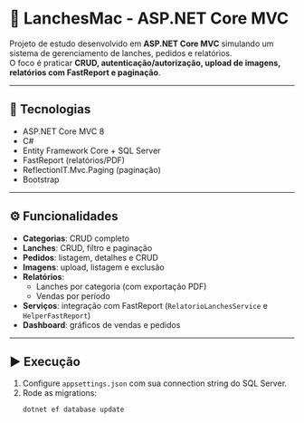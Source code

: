 # 🍔 LanchesMac - ASP.NET Core MVC

Projeto de estudo desenvolvido em **ASP.NET Core MVC** simulando um sistema de gerenciamento de lanches, pedidos e relatórios.  
O foco é praticar **CRUD, autenticação/autorização, upload de imagens, relatórios com FastReport e paginação**.

---

## 🚀 Tecnologias
- ASP.NET Core MVC 8  
- C#  
- Entity Framework Core + SQL Server  
- FastReport (relatórios/PDF)  
- ReflectionIT.Mvc.Paging (paginação)  
- Bootstrap  

---

## ⚙️ Funcionalidades
- **Categorias**: CRUD completo  
- **Lanches**: CRUD, filtro e paginação  
- **Pedidos**: listagem, detalhes e CRUD  
- **Imagens**: upload, listagem e exclusão  
- **Relatórios**:  
  - Lanches por categoria (com exportação PDF)  
  - Vendas por período  
- **Serviços**: integração com FastReport (`RelatorioLanchesService` e `HelperFastReport`)  
- **Dashboard**: gráficos de vendas e pedidos  

---

## ▶️ Execução
1. Configure `appsettings.json` com sua connection string do SQL Server.  
2. Rode as migrations:  
   ```bash
   dotnet ef database update

